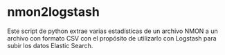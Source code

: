 # nmon2logstash

Este script de python extrae varias estadísticas de un archivo NMON a un archivo con formato CSV con el propósito de utilizarlo con Logstash para subir los datos Elastic Search.
